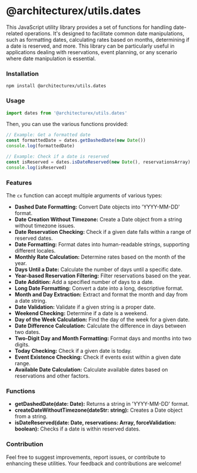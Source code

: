 # @architecturex/utils.dates

This JavaScript utility library provides a set of functions for handling date-related operations. It's designed to facilitate common date manipulations, such as formatting dates, calculating rates based on months, determining if a date is reserved, and more. This library can be particularly useful in applications dealing with reservations, event planning, or any scenario where date manipulation is essential.

### Installation

`npm install @architecturex/utils.dates`

### Usage

```javascript
import dates from '@architecturex/utils.dates'
```

Then, you can use the various functions provided:

```javascript
// Example: Get a formatted date
const formattedDate = dates.getDashedDate(new Date())
console.log(formattedDate)

// Example: Check if a date is reserved
const isReserved = dates.isDateReserved(new Date(), reservationsArray)
console.log(isReserved)
```

### Features

The `cx` function can accept multiple arguments of various types:

- **Dashed Date Formatting:** Convert Date objects into 'YYYY-MM-DD' format.
- **Date Creation Without Timezone:** Create a Date object from a string without timezone issues.
- **Date Reservation Checking:** Check if a given date falls within a range of reserved dates.
- **Date Formatting:** Format dates into human-readable strings, supporting different locales.
- **Monthly Rate Calculation:** Determine rates based on the month of the year.
- **Days Until a Date:** Calculate the number of days until a specific date.
- **Year-based Reservation Filtering:** Filter reservations based on the year.
- **Date Addition:** Add a specified number of days to a date.
- **Long Date Formatting:** Convert a date into a long, descriptive format.
- **Month and Day Extraction:** Extract and format the month and day from a date string.
- **Date Validation:** Validate if a given string is a proper date.
- **Weekend Checking:** Determine if a date is a weekend.
- **Day of the Week Calculation:** Find the day of the week for a given date.
- **Date Difference Calculation:** Calculate the difference in days between two dates.
- **Two-Digit Day and Month Formatting:** Format days and months into two digits.
- **Today Checking:** Check if a given date is today.
- **Event Existence Checking:** Check if events exist within a given date range.
- **Available Date Calculation:** Calculate available dates based on reservations and other factors.

### Functions

- **getDashedDate(date: Date):** Returns a string in 'YYYY-MM-DD' format.
- **createDateWithoutTimezone(dateStr: string):** Creates a Date object from a string.
- **isDateReserved(date: Date, reservations: Array, forceValidation: boolean):** Checks if a date is within reserved dates.

### Contribution

Feel free to suggest improvements, report issues, or contribute to enhancing these utilities. Your feedback and contributions are welcome!

